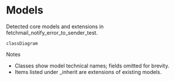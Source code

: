# Models

Detected core models and extensions in fetchmail_notify_error_to_sender_test.

```mermaid
classDiagram
```

Notes
- Classes show model technical names; fields omitted for brevity.
- Items listed under _inherit are extensions of existing models.
